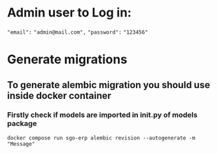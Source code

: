 # Admin user to Log in:

`"email":` `"admin@mail.com",`
`"password":` `"123456"`

# Generate migrations

## To generate alembic migration you should use inside docker container

### Firstly check if models are imported in **init**.py of models package

`docker compose run sgo-erp alembic revision --autogenerate -m "Message"`